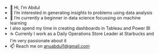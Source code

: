 - 👋 Hi, I’m Abdul 
- 👀 I’m interested in generating insights to problems using data analysis
- 🌱 I’m currently a beginner in data science focussing on machine learning
- I also spend my time in creating dashboards in Tableau and Power BI
- :coffee: Currenly I work as a Daily Operations Store Leader at Starbucks and I'm very passionate about it 
- 📫 Reach me on anuabdul1@gmail.com
